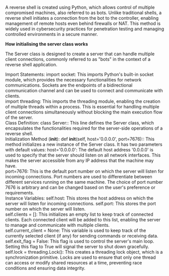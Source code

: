 A reverse shell is created using Python, which allows control of multiple compromised machines, also referred to as bots. Unlike traditional shells, a reverse shell initiates a connection from the bot to the controller, enabling management of remote hosts even behind firewalls or NAT. This method is widely used in cybersecurity practices for penetration testing and managing controlled environments in a secure manner.

**How initialising the server class works**

The Server class is designed to create a server that can handle multiple client connections, commonly referred to as "bots" in the context of a reverse shell application.  

Import Statements:
import socket: This imports Python's built-in socket module, which provides the necessary functionalities for network communications. Sockets are the endpoints of a bidirectional communication channel and can be used to connect and communicate with clients.  
import threading: This imports the threading module, enabling the creation of multiple threads within a process. This is essential for handling multiple client connections simultaneously without blocking the main execution flow of the server.  
Class Definition:
class Server:: This line defines the Server class, which encapsulates the functionalities required for the server-side operations of a reverse shell.  
Initialization Method (**init**):
def **init**(self, host='0.0.0.0', port=7676):: This method initializes a new instance of the Server class. It has two parameters with default values:
host='0.0.0.0': The default host address '0.0.0.0' is used to specify that the server should listen on all network interfaces. This makes the server accessible from any IP address that the machine may have.  
port=7676: This is the default port number on which the server will listen for incoming connections. Port numbers are used to differentiate between different services running on the same machine. The choice of port number 7676 is arbitrary and can be changed based on the user's preference or requirements.  
Instance Variables:
self.host: This stores the host address on which the server will listen for incoming connections.
self.port: This stores the port number on which the server will listen.  
self.clients = []: This initializes an empty list to keep track of connected clients. Each connected client will be added to this list, enabling the server to manage and communicate with multiple clients.  
self.current_client = None: This variable is used to keep track of the currently selected client (if any) for sending commands or receiving data.  
self.exit_flag = False: This flag is used to control the server's main loop. Setting this flag to True will signal the server to shut down gracefully.  
self.lock = threading.Lock(): This creates a threading lock object, which is a synchronization primitive. Locks are used to ensure that only one thread can access or modify shared resources at a time, preventing race conditions and ensuring data integrity.
